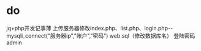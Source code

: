 # do
jq+php开发记事薄
上传服务器修改index.php、list.php、login.php--mysqli_connect("服务器ip","账户","密码")
web.sql（修改数据库名）
登陆密码admin

